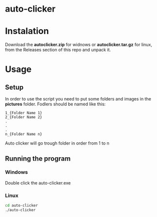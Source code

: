 # auto-clicker

# Instalation
Download the **autoclicker.zip** for widnows or **autoclicker.tar.gz** for linux, from the Releases section of this repo and unpack it.

# Usage
## Setup
In order to use the script you need to put some folders and images in the **pictures** folder. Fodlers should be named like this:
```
1_{Folder Name 1}
2_{Folder Name 2}
.
.
.
n_{Folder Name n}
```
Auto clicker will go trough folder in order from 1 to n

## Running the program
### Windows
Double click the auto-clicker.exe
### Linux
```bash
cd auto-clicker
./auto-clicker
```